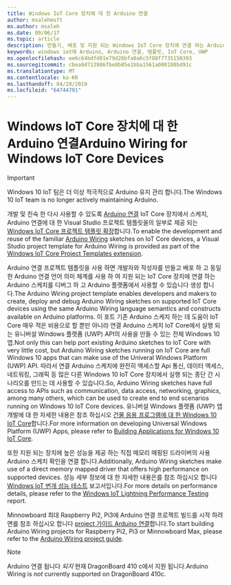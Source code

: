 ```yaml
---
title: Windows IoT Core 장치에 대 한 Arduino 연결
author: msalehmsft
ms.author: msaleh
ms.date: 09/06/17
ms.topic: article
description: 만들기, 배포 및 지원 되는 Windows IoT Core 장치에 연결 하는 Arduino 스케치를 디버그 하는 방법에 알아봅니다.
keywords: windows iot에 Arduino, Arduino 연결, 템플릿, IoT Core, UWP
ms.openlocfilehash: ee6c64bdfd01e79d26bfa0a6c5f88f7735150393
ms.sourcegitcommit: cbea9d713986fbe8b85e1bba1561a000188bd91c
ms.translationtype: MT
ms.contentlocale: ko-KR
ms.lasthandoff: 04/28/2019
ms.locfileid: "64744791"
---
```

# <a name="arduino-wiring-for-windows-iot-core-devices"></a><span data-ttu-id="78b06-104">Windows IoT Core 장치에 대 한 Arduino 연결</span><span class="sxs-lookup"><span data-stu-id="78b06-104">Arduino Wiring for Windows IoT Core Devices</span></span>

> [!IMPORTANT]
> <span data-ttu-id="78b06-105">Windows 10 IoT 팀은 더 이상 적극적으로 Arduino 유지 관리 합니다.</span><span class="sxs-lookup"><span data-stu-id="78b06-105">The Windows 10 IoT team is no longer actively maintaining Arduino.</span></span>

<span data-ttu-id="78b06-106">개발 및 친숙 한 다시 사용할 수 있도록 [Arduino 연결](https://www.arduino.cc/en/Reference/HomePage) IoT Core 장치에서 스케치, Arduino 연결에 대 한 Visual Studio 프로젝트 템플릿을의 일부로 제공 되는 [Windows IoT Core 프로젝트 템플릿 확장](https://go.microsoft.com/fwlink/?linkid=847472)합니다.</span><span class="sxs-lookup"><span data-stu-id="78b06-106">To enable the development and reuse of the familiar [Arduino Wiring](https://www.arduino.cc/en/Reference/HomePage) sketches on IoT Core devices, a Visual Studio project template for Arduino Wiring is provided as part of the [Windows IoT Core Project Templates extension](https://go.microsoft.com/fwlink/?linkid=847472).</span></span>

<span data-ttu-id="78b06-107">Arduino 연결 프로젝트 템플릿을 사용 하면 개발자와 작성자를 만들고 배포 하 고 동일한 Arduino 연결 언어 의미 체계를 사용 하 여 지원 되는 IoT Core 장치에 연결 하는 Arduino 스케치를 디버그 하 고 Arduino 플랫폼에서 사용할 수 있습니다 생성 합니다.</span><span class="sxs-lookup"><span data-stu-id="78b06-107">The Arduino Wiring project template enables developers and makers to create, deploy and debug Arduino Wiring sketches on supported IoT Core devices using the same Arduino Wiring language semantics and constructs available on Arduino platforms.</span></span> <span data-ttu-id="78b06-108">이 포트 기존 Arduino 스케치 하는 데 도움이 IoT Core 매우 적은 비용으로 할 뿐만 아니라 연결 Arduino 스케치 IoT Core에서 실행 되는 유니버설 Windows 플랫폼 (UWP) API의 사용을 만들 수 있는 전체 Windows 10 앱.</span><span class="sxs-lookup"><span data-stu-id="78b06-108">Not only this can help port existing Arduino sketches to IoT Core with very little cost, but Arduino Wiring sketches running on IoT Core are full Windows 10 apps that can make use of the Univeral Windows Platform (UWP) API.</span></span> <span data-ttu-id="78b06-109">따라서 연결 Arduino 스케치에 완전히 액세스할 Api 통신, 데이터 액세스, 네트워킹, 그래픽 등 많은 다른 Windows 10 IoT Core 장치에서 실행 되는 종단 간 시나리오를 만드는 데 사용할 수 있습니다.</span><span class="sxs-lookup"><span data-stu-id="78b06-109">So, Arduino Wiring sketches have full access to APIs such as communication, data access, networking, graphics, among many others, which can be used to create end to end scenarios running on Windows 10 IoT Core devices.</span></span> <span data-ttu-id="78b06-110">유니버설 Windows 플랫폼 (UWP) 앱 개발에 대 한 자세한 내용은 참조 하십시오 [건물 응용 프로그램에 대 한 Windows 10 IoT Core](../develop-your-app/BuildingAppsForIoTCore.md)합니다.</span><span class="sxs-lookup"><span data-stu-id="78b06-110">For more information on developing Universal Windows Platform (UWP) Apps, please refer to [Building Applications for Windows 10 IoT Core](../develop-your-app/BuildingAppsForIoTCore.md).</span></span>

<span data-ttu-id="78b06-111">또한 지원 되는 장치에 높은 성능을 제공 하는 직접 메모리 매핑된 드라이버의 사용 Arduino 스케치 확인을 연결 합니다.</span><span class="sxs-lookup"><span data-stu-id="78b06-111">Additionally, Arduino Wiring sketches make use of a direct memory mapped driver that offers high performance on supported devices.</span></span> <span data-ttu-id="78b06-112">성능 세부 정보에 대 한 자세한 내용은를 참조 하십시오 합니다 [Windows IoT 번개 성능 테스트](../develop-your-app/LightningPerformance.md) 보고서입니다.</span><span class="sxs-lookup"><span data-stu-id="78b06-112">For more details on performance details, please refer to the [Windows IoT Lightning Performance Testing](../develop-your-app/LightningPerformance.md) report.</span></span>

<span data-ttu-id="78b06-113">Minnowboard 최대 Raspberry Pi2, Pi3에 Arduino 연결 프로젝트 빌드를 시작 하려면를 참조 하십시오 합니다 [project 가이드 Arduino 연결](ArduinoWiringProjectGuide.md)합니다.</span><span class="sxs-lookup"><span data-stu-id="78b06-113">To start building Arduino Wiring projects for Raspberry Pi2, Pi3 or Minnowboard Max, please refer to the [Arduino Wiring project guide](ArduinoWiringProjectGuide.md).</span></span>

> [!NOTE]
> <span data-ttu-id="78b06-114">Arduino 연결 됩니다 *되지* 현재 DragonBoard 410 c에서 지원 됩니다.</span><span class="sxs-lookup"><span data-stu-id="78b06-114">Arduino Wiring is *not* currently supported on DragonBoard 410c.</span></span>
